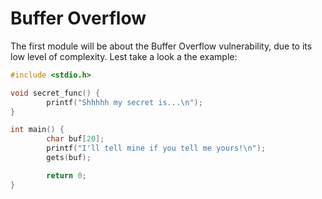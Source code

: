 # Buffer Overflow
The first module will be about the Buffer Overflow vulnerability, due to its low level of complexity. Lest take a look a the example:

```C
#include <stdio.h>

void secret_func() {
        printf("Shhhhh my secret is...\n");
}

int main() {
        char buf[20];
        printf("I'll tell mine if you tell me yours!\n");
        gets(buf);

        return 0;
}
```
